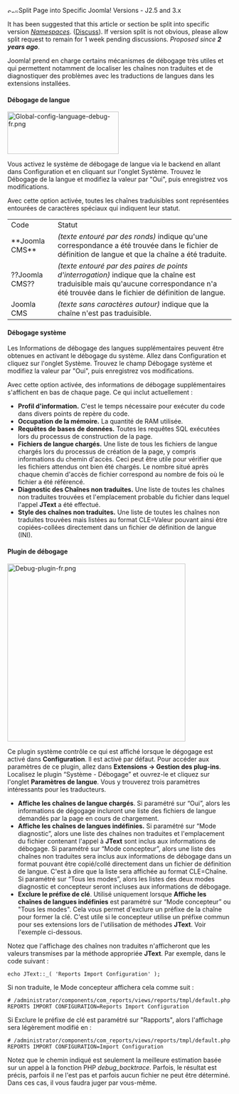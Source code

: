 <!-- Filename: Debugging_a_translation / Display title: Débogage d'une traduction -->

<img
src="https://docs.joomla.org/images/thumb/6/69/Split-icon.png/25px-Split-icon.png"
decoding="async"
srcset="https://docs.joomla.org/images/thumb/6/69/Split-icon.png/38px-Split-icon.png 1.5x, https://docs.joomla.org/images/thumb/6/69/Split-icon.png/50px-Split-icon.png 2x"
data-file-width="200" data-file-height="67" width="25" height="8"
alt="Split-icon.png" />Split Page into Specific Joomla! Versions - J2.5
and 3.x

It has been suggested that this article or section be split into
specific version
*[Namespaces](https://docs.joomla.org/JDOC:Namespaces "JDOC:Namespaces")*.
(<a
href="https://docs.joomla.org/index.php?title=Talk:Debugging_a_translation/fr&amp;action=edit&amp;redlink=1"
class="new"
title="Talk:Debugging a translation/fr (page does not exist)">Discuss</a>).
If version split is not obvious, please allow split request to remain
for 1 week pending discussions. <span class="small">*Proposed since **2
years ago***.</span>

  
Joomla! prend en charge certains mécanismes de débogage très utiles et
qui permettent notamment de localiser les chaînes non traduites et de
diagnostiquer des problèmes avec les traductions de langues dans les
extensions installées.

#### Débogage de langue

<img
src="https://docs.joomla.org/images/b/bf/Global-config-language-debug-fr.png"
decoding="async" data-file-width="200" data-file-height="76" width="250"
height="95" alt="Global-config-language-debug-fr.png" />

Vous activez le système de débogage de langue via le backend en allant
dans Configuration et en cliquant sur l'onglet Système. Trouvez le
Débogage de la langue et modifiez la valeur par "Oui", puis enregistrez
vos modifications.

Avec cette option activée, toutes les chaînes traduisibles sont
représentées entourées de caractères spéciaux qui indiquent leur statut.

|                    |                                                                                                                                                                                         |
|--------------------|-----------------------------------------------------------------------------------------------------------------------------------------------------------------------------------------|
| Code               | Statut                                                                                                                                                                                  |
| \*\*Joomla CMS\*\* | *(texte entouré par des ronds)* indique qu'une correspondance a été trouvée dans le fichier de définition de langue et que la chaîne a été traduite.                                    |
| ??Joomla CMS??     | *(texte entouré par des paires de points d'interrogation)* indique que la chaîne est traduisible mais qu'aucune correspondance n'a été trouvée dans le fichier de définition de langue. |
| Joomla CMS         | *(texte sans caractères autour)* indique que la chaîne n'est pas traduisible.                                                                                                           |

#### Débogage système

Les Informations de débogage des langues supplémentaires peuvent être
obtenues en activant le débogage du système. Allez dans Configuration et
cliquez sur l'onglet Système. Trouvez le champ Débogage système et
modifiez la valeur par "Oui", puis enregistrez vos modifications.

Avec cette option activée, des informations de débogage supplémentaires
s'affichent en bas de chaque page. Ce qui inclut actuellement :

- **Profil d'information.** C'est le temps nécessaire pour exécuter du
  code dans divers points de repère du code.
- **Occupation de la mémoire.** La quantité de RAM utilisée.
- **Requêtes de bases de données.** Toutes les requêtes SQL exécutées
  lors du processus de construction de la page.
- **Fichiers de langue chargés.** Une liste de tous les fichiers de
  langue chargés lors du processus de création de la page, y compris
  informations du chemin d'accès. Ceci peut être utile pour vérifier que
  les fichiers attendus ont bien été chargés. Le nombre situé après
  chaque chemin d'accès de fichier correspond au nombre de fois où le
  fichier a été référencé.
- **Diagnostic des Chaînes non traduites.** Une liste de toutes les
  chaînes non traduites trouvées et l'emplacement probable du fichier
  dans lequel l'appel **JText** a été effectué.
- **Style des chaînes non traduites.** Une liste de toutes les chaînes
  non traduites trouvées mais listées au format CLE=Valeur pouvant ainsi
  être copiées-collées directement dans un fichier de définition de
  langue (INI).

#### Plugin de débogage

<img src="https://docs.joomla.org/images/7/79/Debug-plugin-fr.png"
decoding="async" data-file-width="400" data-file-height="399"
width="400" height="399" alt="Debug-plugin-fr.png" />

Ce plugin système contrôle ce qui est affiché lorsque le dégogage est
activé dans **Configuration**. Il est activé par défaut. Pour accéder
aux paramètres de ce plugin, allez dans **Extensions → Gestion des
plug-ins**. Localisez le plugin “Système - Débogage” et ouvrez-le et
cliquez sur l'onglet **Paramètres de langue**. Vous y trouverez trois
paramètres intéressants pour les traducteurs.

- **Affiche les chaînes de langue chargés**. Si paramétré sur “Oui”,
  alors les informations de dégogage incluront une liste des fichiers de
  langue demandés par la page en cours de chargement.
- **Affiche les chaînes de langues indéfinies.** Si paramétré sur “Mode
  diagnostic”, alors une liste des chaînes non traduites et
  l'emplacement du fichier contenant l'appel à **JText** sont inclus aux
  informations de débogage. Si paramétré sur “Mode concepteur”, alors
  une liste des chaînes non traduites sera inclus aux informations de
  débogage dans un format pouvant être copié/collé directement dans un
  fichier de définition de langue. C'est à dire que la liste sera
  affichée au format CLE=Chaîne. Si paramétré sur “Tous les modes”,
  alors les listes des deux modes diagnostic et concepteur seront
  incluses aux informations de débogage.
- **Exclure le préfixe de clé**. Utilisé uniquement lorsque **Affiche
  les chaînes de langues indéfinies** est paramétré sur “Mode
  concepteur” ou "Tous les modes". Cela vous permet d'exclure un préfixe
  de la chaîne pour former la clé. C'est utile si le concepteur utilise
  un préfixe commun pour ses extensions lors de l'utilisation de
  méthodes **JText**. Voir l'exemple ci-dessous.

Notez que l'affichage des chaînes non traduites n'afficheront que les
valeurs transmises par la méthode appropriée **JText**. Par exemple,
dans le code suivant :

    echo JText::_( 'Reports Import Configuration' );

Si non traduite, le Mode concepteur affichera cela comme suit :

    # /administrator/components/com_reports/views/reports/tmpl/default.php
    REPORTS IMPORT CONFIGURATION=Reports Import Configuration

Si Exclure le préfixe de clé est paramétré sur "Rapports", alors
l'affichage sera légèrement modifié en :

    # /administrator/components/com_reports/views/reports/tmpl/default.php
    REPORTS IMPORT CONFIGURATION=Import Configuration

Notez que le chemin indiqué est seulement la meilleure estimation basée
sur un appel à la fonction PHP *debug_backtrace*. Parfois, le résultat
est précis, parfois il ne l'est pas et parfois aucun fichier ne peut
être déterminé. Dans ces cas, il vous faudra juger par vous-même.
